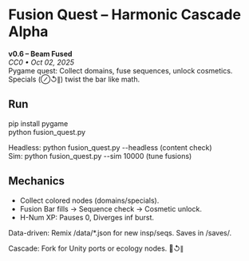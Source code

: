 # Fusion Quest – Harmonic Cascade Alpha

**v0.6 – Beam Fused**  
*CC0 • Oct 02, 2025*  
Pygame quest: Collect domains, fuse sequences, unlock cosmetics. Specials (⊘↺∥) twist the bar like math.

## Run
pip install pygame  
python fusion_quest.py  

Headless: python fusion_quest.py --headless (content check)  
Sim: python fusion_quest.py --sim 10000 (tune fusions)

## Mechanics
- Collect colored nodes (domains/specials).  
- Fusion Bar fills → Sequence check → Cosmetic unlock.  
- H-Num XP: Pauses 0, Diverges inf burst.  

Data-driven: Remix /data/*.json for new insp/seqs. Saves in /saves/.

Cascade: Fork for Unity ports or ecology nodes. 🌱↺∥